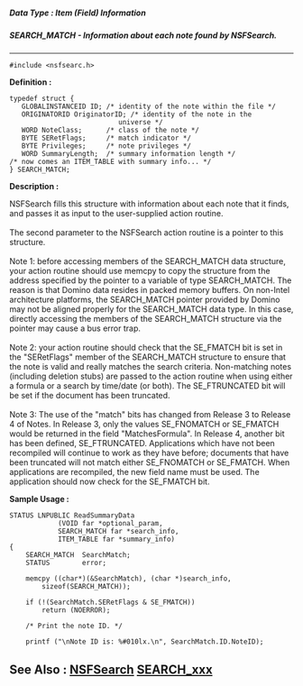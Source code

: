 ##### Data Type : Item (Field) Information
##### SEARCH_MATCH - Information about each note found by NSFSearch.
---
```
#include <nsfsearc.h>
```

**Definition :**
```
typedef struct {
   GLOBALINSTANCEID ID; /* identity of the note within the file */
   ORIGINATORID OriginatorID; /* identity of the note in the
                           universe */
   WORD NoteClass;      /* class of the note */
   BYTE SERetFlags;     /* match indicator */
   BYTE Privileges;     /* note privileges */
   WORD SummaryLength;  /* summary information length */
/* now comes an ITEM_TABLE with summary info... */
} SEARCH_MATCH;
```

**Description :**

NSFSearch fills this structure with information about each note that it finds, and passes it as input to the user-supplied action routine.<br>
<br>
The second parameter to the NSFSearch action routine is a pointer to this structure.<br>
<br>
Note 1: before accessing members of the SEARCH_MATCH data structure, your action routine should use memcpy to copy the structure from the address specified by the pointer to a variable of type SEARCH_MATCH. The reason is that Domino data resides in packed memory buffers. On non-Intel architecture platforms, the SEARCH_MATCH pointer provided by Domino may not be aligned properly for the SEARCH_MATCH data type. In this case, directly accessing the members of the SEARCH_MATCH structure via the pointer may cause a bus error trap.<br>
<br>
Note 2: your action routine should check that the SE_FMATCH bit is set in the &quot;SERetFlags&quot; member of the SEARCH_MATCH structure to ensure that the note is valid and really matches the search criteria. Non-matching notes (including deletion stubs) are passed to the action routine when using either a formula or a search by time/date (or both).  The SE_FTRUNCATED bit will be set if the document has been truncated.<br>
<br>
Note 3:  The use of the &quot;match&quot; bits has changed from Release 3 to Release 4 of Notes.  In Release 3, only the values SE_FNOMATCH or SE_FMATCH would be returned in the field &quot;MatchesFormula&quot;.  In Release 4, another bit has been defined, SE_FTRUNCATED.  Applications which have not been recompiled will continue to work as they have before;  documents that have been truncated will not match either SE_FNOMATCH or SE_FMATCH.  When applications are recompiled, the new field name must be used.  The application should now check for the SE_FMATCH bit.


**Sample Usage :**
```
STATUS LNPUBLIC ReadSummaryData
            (VOID far *optional_param,
            SEARCH_MATCH far *search_info,
            ITEM_TABLE far *summary_info)
{
    SEARCH_MATCH  SearchMatch;
    STATUS        error;

    memcpy ((char*)(&SearchMatch), (char *)search_info,
        sizeof(SEARCH_MATCH));

    if (!(SearchMatch.SERetFlags & SE_FMATCH))
        return (NOERROR);

    /* Print the note ID. */

    printf ("\nNote ID is: %#010lx.\n", SearchMatch.ID.NoteID);
```

**See Also :**
[NSFSearch](/domino-c-api-docs/reference/Func/NSFSearch)
[SEARCH_xxx](/domino-c-api-docs/reference/Symb/SEARCH_xxx)
---
